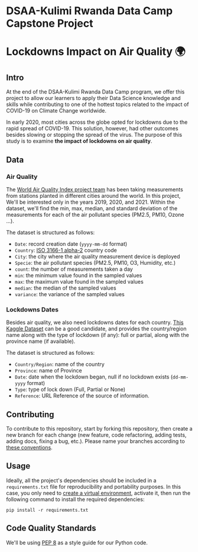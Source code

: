 # DSAA-Kulimi Rwanda Data Camp Capstone Project

# Lockdowns Impact on Air Quality 🌍

## Intro

At the end of the DSAA-Kulimi Rwanda Data Camp program, we offer this project to allow our learners to apply their Data Science knowledge and skills while contributing to one of the hottest topics related to the impact of COVID-19 on Climate Change worldwide.

In early 2020, most cities across the globe opted for lockdowns due to the rapid spread of COVID-19. This solution, however, had other outcomes besides slowing or stopping the spread of the virus. The purpose of this study is to examine **the impact of lockdowns on air quality**.

## Data

### Air Quality

The [World Air Quality Index project team](https://aqicn.org/data-platform/covid19/verify/44b4316d-6a53-46ee-8238-4e23f8cce63a) has been taking measurements from stations planted in different cities around the world. In this project, We'll be interested only in the years 2019, 2020, and 2021. Within the dataset, we'll find the min, max, median, and standard deviation of the measurements for each of the air pollutant species (PM2.5, PM10, Ozone ...).

The dataset is structured as follows:

- `Date`: record creation date (`yyyy-mm-dd` format)
- `Country`: [ISO 3166-1 alpha-2](https://en.wikipedia.org/wiki/ISO_3166-1_alpha-2) country code
- `City`: the city where the air quality measurement device is deployed
- `Specie`: the air pollutant species (PM2.5, PM10, O3, Humidity, etc.)
- `count`: the number of measurements taken a day
- `min`: the minimum value found in the sampled values
- `max`: the maximum value found in the sampled values
- `median`: the median of the sampled values
- `variance`: the variance of the sampled values

### Lockdowns Dates

Besides air quality, we also need lockdowns dates for each country. [This Kaggle Dataset](https://www.kaggle.com/jcyzag/covid19-lockdown-dates-by-country) can be a good candidate, and provides the country/region name along with the type of lockdown (if any): full or partial, along with the province name (if available).

The dataset is structured as follows:

- `Country/Region`: name of the country
- `Province`: name of Province
- `Date`: date when the lockdown began, null if no lockdown exists (`dd-mm-yyyy` format)
- `Type`: type of lock down (Full, Partial or None)
- `Reference`: URL Reference of the source of information.

## Contributing

To contribute to this repository, start by forking this repository, then create a new branch for each change (new feature, code refactoring, adding tests, adding docs, fixing a bug, etc.). Please name your branches according to [these conventions](https://codingsight.com/git-branching-naming-convention-best-practices/).

## Usage

Ideally, all the project's dependencies should be included in a `requirements.txt` file for reproducibility and portability purposes.
In this case, you only need to [create a virtual environment](https://realpython.com/lessons/creating-virtual-environment/), activate it, then run the following command to install the required dependencies:

```
pip install -r requirements.txt
```

## Code Quality Standards

We'll be using [PEP 8](https://www.python.org/dev/peps/pep-0008/) as a style guide for our Python code.
